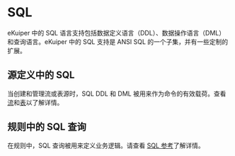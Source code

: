 # SQL

eKuiper 中的 SQL 语言支持包括数据定义语言（DDL）、数据操作语言（DML）和查询语言。eKuiper 中的 SQL 支持是 ANSI SQL 的一个子集，并有一些定制的扩展。

## 源定义中的 SQL

当创建和管理流或表源时，SQL DDL 和 DML 被用来作为命令的有效载荷。查看[流](../sqls/streams.md)和[表](../sqls/tables.md)以了解详情。

## 规则中的 SQL 查询

在规则中，SQL 查询被用来定义业务逻辑。请查看 [SQL 参考](../sqls/overview.md)了解详情。
